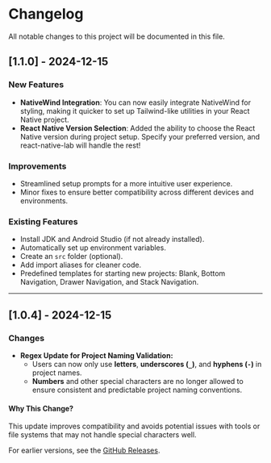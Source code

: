 # Changelog

All notable changes to this project will be documented in this file.

## [1.1.0] - 2024-12-15

### New Features

- **NativeWind Integration**: You can now easily integrate NativeWind for styling, making it quicker to set up Tailwind-like utilities in your React Native project.
- **React Native Version Selection**: Added the ability to choose the React Native version during project setup. Specify your preferred version, and react-native-lab will handle the rest!

### Improvements

- Streamlined setup prompts for a more intuitive user experience.
- Minor fixes to ensure better compatibility across different devices and environments.

### Existing Features

- Install JDK and Android Studio (if not already installed).
- Automatically set up environment variables.
- Create an `src` folder (optional).
- Add import aliases for cleaner code.
- Predefined templates for starting new projects: Blank, Bottom Navigation, Drawer Navigation, and Stack Navigation.

---

## [1.0.4] - 2024-12-15

### Changes

- **Regex Update for Project Naming Validation:**
  - Users can now only use **letters**, **underscores (`_`)**, and **hyphens (`-`)** in project names.
  - **Numbers** and other special characters are no longer allowed to ensure consistent and predictable project naming conventions.

#### Why This Change?

This update improves compatibility and avoids potential issues with tools or file systems that may not handle special characters well.

For earlier versions, see the [GitHub Releases](https://github.com/developer-sumit/react-native-lab/releases).
